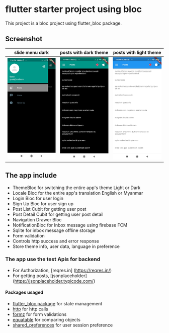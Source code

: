 # flutter starter project using bloc

This project is a bloc project using flutter_bloc package. 

## Screenshot
slide menu dark|posts with dark theme |posts with light theme
:--:|:--:|:--:
<img src="images/menu_dark.jpg" width="250px" />|<img src="images/post_list_dark.jpg" width="250px" />|<img src="images/post_list_light.jpg" width="250px"/>
 
## The app include 
- ThemeBloc for switching the entire app's theme Light or Dark
- Locale Bloc for the entire app's translation English or Myanmar
- Login Bloc for user login
- Sign Up Bloc for user sign up
- Post List Cubit for getting user post
- Post Detail Cubit for getting user post detail 
- Navigation Drawer Bloc
- NotificationBloc for Inbox message using firebase FCM 
- Sqlite for inbox message offline storage
- Form validation
- Controls http success and error response
- Store theme info, user data, language in preference


### The app use the test Apis for backend
- For Authorization, [reqres.in] (https://reqres.in/)
- For getting posts, [jsonplaceholder] (https://jsonplaceholder.typicode.com/)


#### Packages usaged
- [flutter_bloc package](https://pub.dev/packages/flutter_bloc) for state management
- [http](https://pub.dev/packages/http) for http calls
- [formz](https://pub.dev/packages/formz) for form validations
- [equatable](https://pub.dev/packages/equatable) for comparing objects
- [shared_preferences](https://pub.dev/packages/shared_preferences) for user session preference


